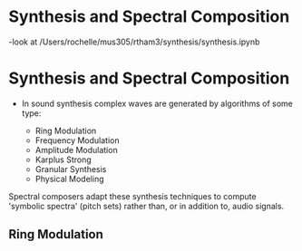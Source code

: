 # Synthesis and Spectral Composition
-look at /Users/rochelle/mus305/rtham3/synthesis/synthesis.ipynb 
# Synthesis and Spectral Composition

* In sound synthesis complex waves are generated by algorithms of some type:

    * Ring Modulation
    * Frequency Modulation
    * Amplitude Modulation
    * Karplus Strong
    * Granular Synthesis
    * Physical Modeling

Spectral composers adapt these synthesis techniques to compute 'symbolic spectra' (pitch sets) rather than, or in addition to, audio signals.

## Ring Modulation
